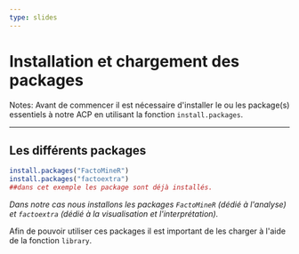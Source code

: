 ```yaml
---
type: slides
---
```


# Installation et chargement des packages 

Notes: Avant de commencer il est nécessaire d'installer le ou les package(s) essentiels à notre ACP en utilisant la fonction `install.packages`.

---

## Les différents packages

```r
install.packages("FactoMineR")
install.packages("factoextra")
##dans cet exemple les package sont déjà installés.
```

*Dans notre cas nous installons les packages `FactoMineR` (dédié à l'analyse) et  `factoextra` (dédié à la visualisation et l'interprétation).*

Afin de pouvoir utiliser ces packages il est important de les charger à l'aide de la fonction `library`.

